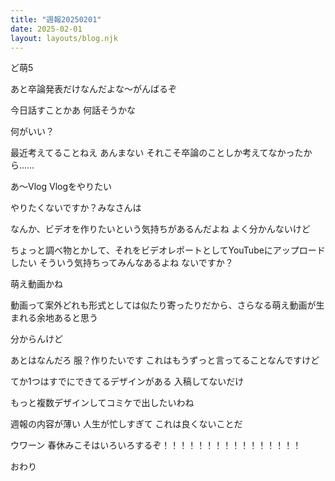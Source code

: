 ```yaml
---
title: "週報20250201"
date: 2025-02-01
layout: layouts/blog.njk
---
```

<p>ど萌5</p>

<p>あと卒論発表だけなんだよな〜がんばるぞ</p>

<p>今日話すことかあ 何話そうかな</p>

<p>何がいい？</p>

<p>最近考えてることねえ あんまない それこそ卒論のことしか考えてなかったから……</p>

<p>あ〜Vlog Vlogをやりたい</p>

<p>やりたくないですか？みなさんは</p>

<p>なんか、ビデオを作りたいという気持ちがあるんだよね よく分かんないけど</p>

<p>ちょっと調べ物とかして、それをビデオレポートとしてYouTubeにアップロードしたい そういう気持ちってみんなあるよね ないですか？</p>

<p>萌え動画かね</p>

<p>動画って案外どれも形式としては似たり寄ったりだから、さらなる萌え動画が生まれる余地あると思う</p>

<p>分からんけど</p>

<p>あとはなんだろ 服？作りたいです これはもうずっと言ってることなんですけど</p>

<p>てか1つはすでにできてるデザインがある 入稿してないだけ</p>

<p>もっと複数デザインしてコミケで出したいわね</p>

<p>週報の内容が薄い 人生が忙しすぎて これは良くないことだ</p>

<p>ウワーン 春休みこそはいろいろするぞ！！！！！！！！！！！！！！！！</p>

<p>おわり</p>